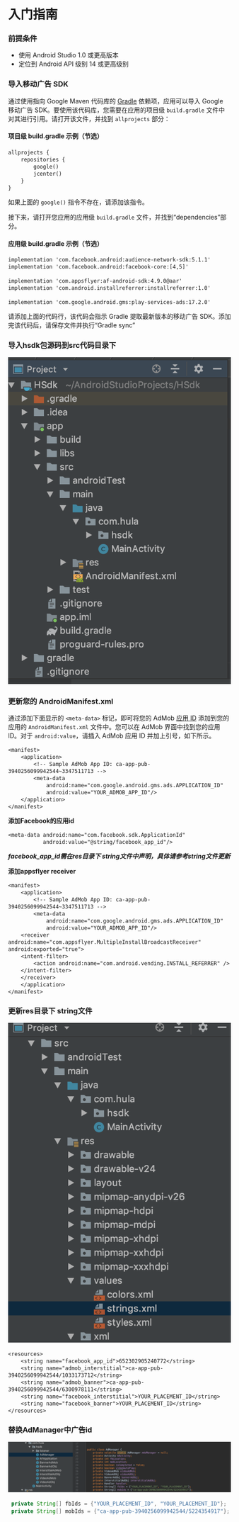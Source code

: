 # 入门指南

### 前提条件 <a id="prerequisites"></a>

* 使用 Android Studio 1.0 或更高版本
* 定位到 Android API 级别 14 或更高级别

### 导入移动广告 SDK <a id="import_the_mobile_ads_sdk"></a>

通过使用指向 Google Maven 代码库的 [Gradle](https://gradle.org/) 依赖项，应用可以导入 Google 移动广告 SDK。要使用该代码库，您需要在应用的项目级 `build.gradle` 文件中对其进行引用。请打开该文件，并找到 `allprojects` 部分：

#### 项目级 build.gradle 示例（节选） <a id="example_project-level_buildgradle_excerpt"></a>

```text
allprojects {
    repositories {
        google()
        jcenter()
    }
}
```

如果上面的 `google()` 指令不存在，请添加该指令。

接下来，请打开您应用的应用级 `build.gradle` 文件，并找到“dependencies”部分。

#### 应用级 build.gradle 示例（节选） <a id="example_app-level_buildgradle_excerpt"></a>

```text
implementation 'com.facebook.android:audience-network-sdk:5.1.1'
implementation 'com.facebook.android:facebook-core:[4,5]'

implementation 'com.appsflyer:af-android-sdk:4.9.0@aar'
implementation 'com.android.installreferrer:installreferrer:1.0'

implementation 'com.google.android.gms:play-services-ads:17.2.0'
```

请添加上面的代码行，该代码会指示 Gradle 提取最新版本的移动广告 SDK。添加完该代码后，请保存文件并执行“Gradle sync”

### 导入hsdk包源码到src代码目录下

![&#x56FE;1](.gitbook/assets/image.png)

### 更新您的 AndroidManifest.xml <a id="update_your_androidmanifestxml"></a>

通过添加下面显示的 `<meta-data>` 标记，即可将您的 AdMob [应用 ID](https://support.google.com/admob/answer/6232340) 添加到您的应用的 `AndroidManifest.xml` 文件中。您可以在 AdMob 界面中找到您的应用 ID。对于 `android:value`，请插入 AdMob 应用 ID 并加上引号，如下所示。

```text
<manifest>
    <application>
        <!-- Sample AdMob App ID: ca-app-pub-3940256099942544~3347511713 -->
        <meta-data
            android:name="com.google.android.gms.ads.APPLICATION_ID"
            android:value="YOUR_ADMOB_APP_ID"/>
    </application>
</manifest>
```

**添加Facebook的应用id**

```text
<meta-data android:name="com.facebook.sdk.ApplicationId" 
           android:value="@string/facebook_app_id"/>
```

_**facebook\_app\_id需在res目录下 string文件中声明，具体请参考string文件更新**_

**添加appsflyer receiver**

```text
<manifest>
    <application>
        <!-- Sample AdMob App ID: ca-app-pub-3940256099942544~3347511713 -->
        <meta-data
            android:name="com.google.android.gms.ads.APPLICATION_ID"
            android:value="YOUR_ADMOB_APP_ID"/>
    <receiver android:name="com.appsflyer.MultipleInstallBroadcastReceiver" android:exported="true">
    <intent-filter>
        <action android:name="com.android.vending.INSTALL_REFERRER" />
    </intent-filter>
    </receiver>
    </application>
</manifest>
```

### 更新res目录下 string文件

![&#x56FE;2](.gitbook/assets/image%20%281%29.png)

```markup
<resources>
    <string name="facebook_app_id">652302905240772</string>
    <string name="admob_interstitial">ca-app-pub-3940256099942544/1033173712</string>
    <string name="admob_banner">ca-app-pub-3940256099942544/6300978111</string>
    <string name="facebook_interstitial">YOUR_PLACEMENT_ID</string>
    <string name="facebook_banner">YOUR_PLACEMENT_ID</string>
</resources>
```

### **替换AdManager中广告id**

![&#x56FE;3](.gitbook/assets/image%20%282%29.png)

```java
 private String[] fbIds = {"YOUR_PLACEMENT_ID", "YOUR_PLACEMENT_ID"};
 private String[] mobIds = {"ca-app-pub-3940256099942544/5224354917"};
```



